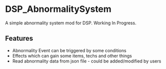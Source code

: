 # DSP_AbnormalitySystem

A simple abnormality system mod for DSP. Working In Progress.

## Features

- Abnormality Event can be triggered by some conditions
- Effects which can gain some items, techs and other things
- Read abnormality data from json file - could be added/modified by users